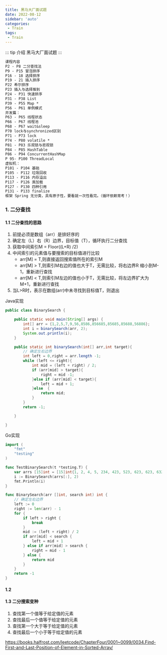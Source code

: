 ```yaml
---
title: 黑马大厂面试题
date: 2022-08-12
sidebar: 'auto'
categories:
 - Train
tags:
 - Train
---
```


::: tip 介绍
黑马大厂面试题
:::

```markdown
课程内容
P2 - P8 二分查找法
P9 - P15 冒泡排序
P16 - 18 选择排序
P19 - 21 插入排序
P22 希尔排序
P23 插入与选择推到
P24 - P31 快速排序
P31 - P38 List
P39 - P55 Map *
P56 - P61 单例模式
并发篇：
P63 - P65 线程状态
P66 - P67 线程池
P68 - P67 wait&sleep
P70 lock与synchronized区别
P71 - P73 lock
P74 - P80 volatile *
P81 - P83 乐观锁与悲观锁
P84 - P85 HashTable
P86 - P94 ConcurrentHashMap
P 95- P100 ThreadLocal
虚拟机：
P101 - P104 基础
P105 - P112 垃圾回收
P113 - P116 内存溢出
P117 - P126 类加载
P127 - P130 四种引用
P131 - P133 finalize
框架 Spring 无分类，具有原子性，要看就一次性看完。（循环依赖常考！）
```

### 1. 二分查找

#### 1.1 二分查找的思路

1. 前提必须是数组（arr）是排好序的
2. 确定左（L）右（R）边界，目标值（T），循环执行二分查找
3. 获取中间索引M = Floor((L+R) /2)
4. 中间索引的元素值与要搜索的目标值进行比较
   - arr[M] = T,则直接返回搜索值所在的索引M
   - arr[M] > T,则索引M右边的值也大于T，无需比较，将右边界R 缩小到M-1，重新进行查找
   - arr[M] < T,则索引M左边的值也小于T，无需比较，将左边界扩大为M+1，重新进行查找
5. 当L>R时，表示在数组(arr)中未寻找到目标值T，则退出

Java实现

```java
public class BinarySearch {

    public static void main(String[] args) {
        int[] arr = {1,2,5,7,9,56,8586,856685,85685,85688,56886};
        int i = binarySearch(arr, 2);
        System.out.println(i);
    }

    public static int binarySearch(int[] arr,int target){
        // 确定左右边界
        int left = 0,right = arr.length -1;
        while (left <= right){
            int mid = (left + right) / 2;
            if (arr[mid] > target){
                right = mid -1;
            }else if (arr[mid] < target){
                left = mid + 1;
            }else  {
                return mid;
            }
        }
        return -1;

    }

}
```

Go实现

```go
import (
	"fmt"
	"testing"
)

func TestBinarySearch(t *testing.T) {
	var arrs [15]int = [15]int{1, 2, 4, 5, 234, 423, 523, 623, 623, 6326, 623236, 23623623}
	i := BinarySearch(arrs[:], 2)
	fmt.Println(i)
}

func BinarySearch(arr []int, search int) int {
	// 确定左右边界
	left := 0
	right := len(arr) - 1
	for {
		if left > right {
			break
		}
		mid := (left + right) / 2
		if arr[mid] < search {
			left = mid + 1
		} else if arr[mid] > search {
			right = mid - 1
		} else {
			return mid
		}
	}
	return -1
}
```

#### 1.2 

#### 1.3 二分搜索变种

1. 查找第一个值等于给定值的元素
2. 查找最后一个值等于给定值的元素
3. 查找第一个大于等于给定值的元素
4. 查找最后一个小于等于给定值的元素

https://books.halfrost.com/leetcode/ChapterFour/0001~0099/0034.Find-First-and-Last-Position-of-Element-in-Sorted-Array/